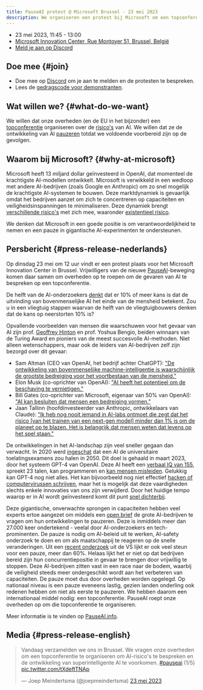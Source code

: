 ```yaml
---
title: PauseAI protest @ Microsoft Brussel - 23 mei 2023
description: We organiseren een protest bij Microsoft om een topconferentie te eisen om de ontwikkeling van AI te pauzeren.
---
```


<script>
    import WidgetConsent from '$lib/components/widget-consent/WidgetConsent.svelte'
</script>

- 23 mei 2023, 11:45 - 13:00
- [Microsoft Innovation Center, Rue Montoyer 51, Brussel, België](https://goo.gl/maps/bvLbHDt61eSfpZV28?coh=178571&entry=tt)
- [Meld je aan op Discord](https://discord.gg/2XXWXvErfA?event=1105793166927470592)

## Doe mee {#join}

- Doe mee op [Discord](https://discord.gg/2XXWXvErfA?event=1105793166927470592) om je aan te melden en de protesten te bespreken.
- Lees de [gedragscode voor demonstranten](/protesters-code-of-conduct).

## Wat willen we? {#what-do-we-want}

We willen dat onze overheden (en de EU in het bijzonder) een [topconferentie](/summit) organiseren over de [risico's](/risks) van AI.
We willen dat ze de ontwikkeling van AI [pauzeren](/proposal) totdat we voldoende voorbereid zijn op de gevolgen.

## Waarom bij Microsoft? {#why-at-microsoft}

Microsoft heeft 13 miljard dollar geïnvesteerd in OpenAI, dat momenteel de krachtigste AI-modellen ontwikkelt.
Microsoft is verwikkeld in een wedloop met andere AI-bedrijven (zoals Google en Anthropic) om zo snel mogelijk de krachtigste AI-systemen te bouwen.
Deze marktdynamiek is gevaarlijk omdat het bedrijven aanzet om zich te concentreren op capaciteiten en veiligheidsinspanningen te minimaliseren.
Deze dynamiek brengt [verschillende risico's](/risks) met zich mee, waaronder [existentieel risico](/xrisk).

We denken dat Microsoft in een goede positie is om verantwoordelijkheid te nemen en een pauze in gigantische AI-experimenten te ondersteunen.

## Persbericht {#press-release-nederlands}

Op dinsdag 23 mei om 12 uur vindt er een protest plaats voor het Microsoft Innovation Center in Brussel. Vrijwilligers van de nieuwe [PauseAI](http://pauseai.info)-beweging komen daar samen om overheden op te roepen om de gevaren van AI te bespreken op een topconferentie.

De helft van de AI-onderzoekers [denkt](https://aiimpacts.org/2022-expert-survey-on-progress-in-ai/) dat er 10% of meer kans is dat de uitvinding van bovenmenselijke AI het einde van de mensheid betekent. Zou u in een vliegtuig stappen waarvan de helft van de vliegtuigbouwers denken dat de kans op neerstorten 10% is?

Opvallende voorbeelden van mensen die waarschuwen voor het gevaar van AI zijn prof. [Geoffrey Hinton](https://www.reuters.com/technology/ai-pioneer-says-its-threat-world-may-be-more-urgent-than-climate-change-2023-05-05/) en prof. Yoshua Bengio, beiden winnaars van de Turing Award en pioniers van de meest succesvolle AI-methoden. Niet alleen wetenschappers, maar ook de leiders van AI-bedrijven zelf zijn bezorgd over dit gevaar:

- Sam Altman (CEO van OpenAI, het bedrijf achter ChatGPT): ["De ontwikkeling van bovenmenselijke machine-intelligentie is waarschijnlijk de grootste bedreiging voor het voortbestaan van de mensheid."](https://blog.samaltman.com/machine-intelligence-part-1)
- Elon Musk (co-oprichter van OpenAI): ["AI heeft het potentieel om de beschaving te vernietigen."](https://www.inc.com/ben-sherry/elon-musk-ai-has-the-potential-of-civilizational-destruction.html)
- Bill Gates (co-oprichter van Microsoft, eigenaar van 50% van OpenAI): ["AI kan besluiten dat mensen een bedreiging vormen."](https://www.denisonforum.org/daily-article/bill-gates-ai-humans-threat/)
- Jaan Tallinn (hoofdinvesteerder van Anthropic, ontwikkelaars van Claude): ["Ik heb nog nooit iemand in AI-labs ontmoet die zegt dat het risico [van het trainen van een next-gen model] minder dan 1% is om de planeet op te blazen. Het is belangrijk dat mensen weten dat levens op het spel staan."](https://twitter.com/liron/status/1656929936639430657)

De ontwikkelingen in het AI-landschap zijn veel sneller gegaan dan verwacht. In 2020 werd [ingeschat](https://www.metaculus.com/questions/3479/date-weakly-general-ai-is-publicly-known/) dat een AI de universitaire toelatingsexamens zou halen in 2050. Dit doel is gehaald in maart 2023, door het systeem GPT-4 van OpenAI. Deze AI heeft een [verbaal IQ van 155](https://bgr.com/tech/chatgpt-took-an-iq-test-and-its-score-was-sky-high/), spreekt 23 talen, kan programmeren en [kan mensen misleiden](https://www.theinsaneapp.com/2023/03/gpt4-passed-captcha-test.html). Gelukkig kan GPT-4 nog niet alles. Het kan bijvoorbeeld nog niet effectief [hacken of computervirussen schrijven](https://pauseai.info/cybersecurity-risks), maar het is mogelijk dat deze vaardigheden slechts enkele innovaties van ons zijn verwijderd. Door het huidige tempo waarop er in AI wordt geïnvesteerd komt dit punt [snel dichterbij](https://pauseai.info/urgency).

Deze gigantische, onverwachte sprongen in capaciteiten hebben veel experts ertoe aangezet om middels een [open brief](https://futureoflife.org/open-letter/pause-giant-ai-experiments/) de grote AI-bedrijven te vragen om hun ontwikkelingen te pauzeren. Deze is inmiddels meer dan 27.000 keer ondertekend - veelal door AI-onderzoekers en tech-prominenten. De pauze is nodig om AI-beleid uit te werken, AI-safety onderzoek te doen en om als maatschappij te reageren op de snelle veranderingen. Uit een [recent onderzoek](https://forum.effectivealtruism.org/posts/EoqeJCBiuJbMTKfPZ/unveiling-the-american-public-opinion-on-ai-moratorium-and) uit de VS lijkt er ook veel steun voor een pauze, meer dan 60%. Helaas lijkt het er niet op dat bedrijven bereid zijn hun concurrentiepositie in gevaar te brengen door vrijwillig te stoppen. Deze AI-bedrijven zitten vast in een race naar de bodem, waarbij de veiligheid steeds meer ondergeschikt wordt aan het verbeteren van capaciteiten. De pauze moet dus door overheden worden opgelegd. Op nationaal niveau is een pauze eveneens lastig, gezien landen onderling ook redenen hebben om niet als eerste te pauzeren. We hebben daarom een internationaal middel nodig: een topconferentie. PauseAI roept onze overheden op om die topconferentie te organiseren.

Meer informatie is te vinden op [PauseAI.info](http://pauseai.info).

## Media {#press-release-english}

<WidgetConsent>
<div>
<blockquote class="twitter-tweet"><p lang="nl" dir="ltr">Vandaag verzamelden we ons in Brussel. We vragen onze overheden om een topconferentie te organiseren om AI-risico's te bespreken en de ontwikkeling van superintelligente AI te voorkomen. <a href="https://twitter.com/hashtag/pauseai?src=hash&amp;ref_src=twsrc%5Etfw">#pauseai</a> (1/5) <a href="https://t.co/tXdeftTNAp">pic.twitter.com/tXdeftTNAp</a></p>&mdash; Joep Meindertsma (@joepmeindertsma) <a href="https://twitter.com/joepmeindertsma/status/1661047436905725953?ref_src=twsrc%5Etfw">23 mei 2023</a></blockquote> <script async src="https://platform.twitter.com/widgets.js" charset="utf-8"></script>
</div>
</WidgetConsent>
